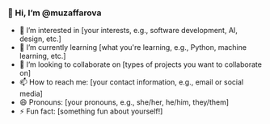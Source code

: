 ### 👋 Hi, I’m @muzaffarova
- 👀 I’m interested in [your interests, e.g., software development, AI, design, etc.]
- 🌱 I’m currently learning [what you're learning, e.g., Python, machine learning, etc.]
- 💞️ I’m looking to collaborate on [types of projects you want to collaborate on]
- 📫 How to reach me: [your contact information, e.g., email or social media]
- 😄 Pronouns: [your pronouns, e.g., she/her, he/him, they/them]
- ⚡ Fun fact: [something fun about yourself!]

<!---
muzaffarova/muzaffarova is a ✨ special ✨ repository because its `README.md` (this file) appears on your GitHub profile.
You can click the Preview link to take a look at your changes.
--->
